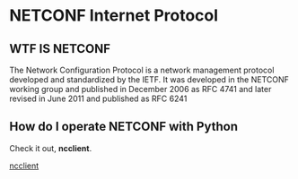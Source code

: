 # NETCONF Internet Protocol

## WTF IS NETCONF

The Network Configuration Protocol is a network management protocol developed and standardized by the IETF. It was developed in the NETCONF working group and published in December 2006 as RFC 4741 and later revised in June 2011 and published as RFC 6241

## How do I operate NETCONF with Python

Check it out, __ncclient__.

[ncclient](https://github.com/ncclient/ncclient)
